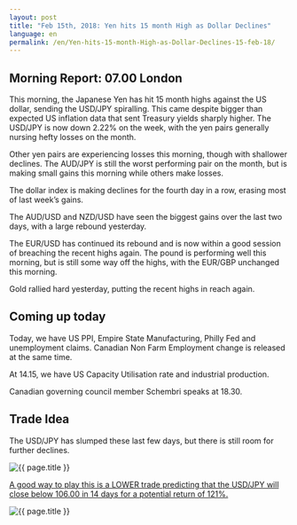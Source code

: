 ```yaml
---
layout: post
title: "Feb 15th, 2018: Yen hits 15 month High as Dollar Declines"
language: en
permalink: /en/Yen-hits-15-month-High-as-Dollar-Declines-15-feb-18/
---
```

## Morning Report: 07.00 London

This morning, the Japanese Yen has hit 15 month highs against the US dollar, sending the USD/JPY spiralling. This came despite bigger than expected US inflation data that sent Treasury yields sharply higher. The USD/JPY is now down 2.22% on the week, with the yen pairs generally nursing hefty losses on the month. 

Other yen pairs are experiencing losses this morning, though with shallower declines. The AUD/JPY is still the worst performing pair on the month, but is making small gains this morning while others make losses. 

The dollar index is making declines for the fourth day in a row, erasing most of last week’s gains. 

The AUD/USD and NZD/USD have seen the biggest gains over the last two days, with a large rebound yesterday. 

The EUR/USD has continued its rebound and is now within a good session of breaching the recent highs again. The pound is performing well this morning, but is still some way off the highs, with the EUR/GBP unchanged this morning. 

Gold rallied hard yesterday, putting the recent highs in reach again. 

## Coming up today 

Today, we have US PPI, Empire State Manufacturing, Philly Fed and unemployment claims. Canadian Non Farm Employment change is released at the same time. 

At 14.15, we have US Capacity Utilisation rate and industrial production. 

Canadian governing council member Schembri speaks at 18.30. 

## Trade Idea

The USD/JPY has slumped these last few days, but there is still room for further declines.

<img class="post-image" src="{{ site.url }}/images/feb-18/2018-02-15_07-42-33.jpg" alt="{{ page.title }}" title="{{ page.title }}">

<a href="%LINK%%?currency=GBP&market=forex&underlying=frxUSDJPY&formname=higherlower&duration_amount=14&duration_units=d&expiry_type=duration&amount=10&amount_type=payout&barrier=106.00" target="_blank">A good way to play this is a LOWER trade predicting that the USD/JPY will close below 106.00 in 14 days for a potential return of 121%.</a>

<img class="post-image" src="{{ site.url }}/images/feb-18/2018-02-15_07-44-08.jpg" alt="{{ page.title }}" title="{{ page.title }}">

